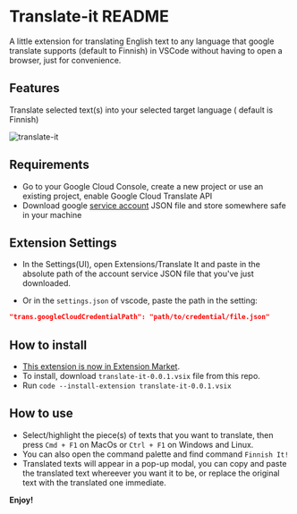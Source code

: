 # Translate-it README

A little extension for translating English text to any language that google translate supports (default to Finnish) in VSCode without having to open a browser, just for convenience.

## Features

Translate selected text(s) into your selected target language ( default is Finnish)

![translate-it](./translate-it.gif)

## Requirements

- Go to your Google Cloud Console, create a new project or use an existing project, enable Google Cloud Translate API
- Download google [service account](https://cloud.google.com/iam/docs/creating-managing-service-accounts) JSON file and store somewhere safe in your machine

## Extension Settings

- In the Settings(UI), open Extensions/Translate It and paste in the absolute path of the account service JSON file that you've just downloaded.

- Or in the `settings.json` of vscode, paste the path in the setting:

```json
"trans.googleCloudCredentialPath": "path/to/credential/file.json"
```

## How to install

- [This extension is now in Extension Market](!https://marketplace.visualstudio.com/items?itemName=dangquangdon.translate-it).
- To install, download `translate-it-0.0.1.vsix` file from this repo.
- Run `code --install-extension translate-it-0.0.1.vsix`

## How to use

- Select/highlight the piece(s) of texts that you want to translate, then press `Cmd + F1` on MacOs or `Ctrl + F1` on Windows and Linux.
- You can also open the command palette and find command `Finnish It!`
- Translated texts will appear in a pop-up modal, you can copy and paste the translated text whereever you want it to be, or replace the original text with the translated one immediate.

**Enjoy!**
